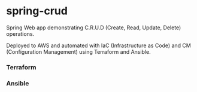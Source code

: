 # spring-crud

Spring Web app demonstrating C.R.U.D (Create, Read, Update, Delete) operations.

Deployed to AWS and automated with IaC (Infrastructure as Code) and CM (Configuration Management) using Terraform and Ansible.


### Terraform


### Ansible




